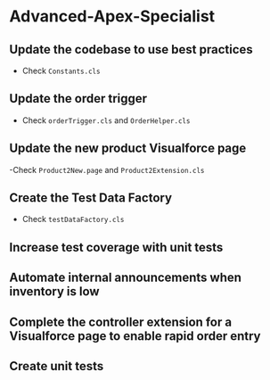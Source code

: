 # Advanced-Apex-Specialist

## Update the codebase to use best practices
- Check `Constants.cls`

## Update the order trigger
- Check `orderTrigger.cls` and `OrderHelper.cls`

## Update the new product Visualforce page
-Check `Product2New.page` and `Product2Extension.cls`

## Create the Test Data Factory
- Check `testDataFactory.cls`

## Increase test coverage with unit tests

## Automate internal announcements when inventory is low

## Complete the controller extension for a Visualforce page to enable rapid order entry

## Create unit tests

